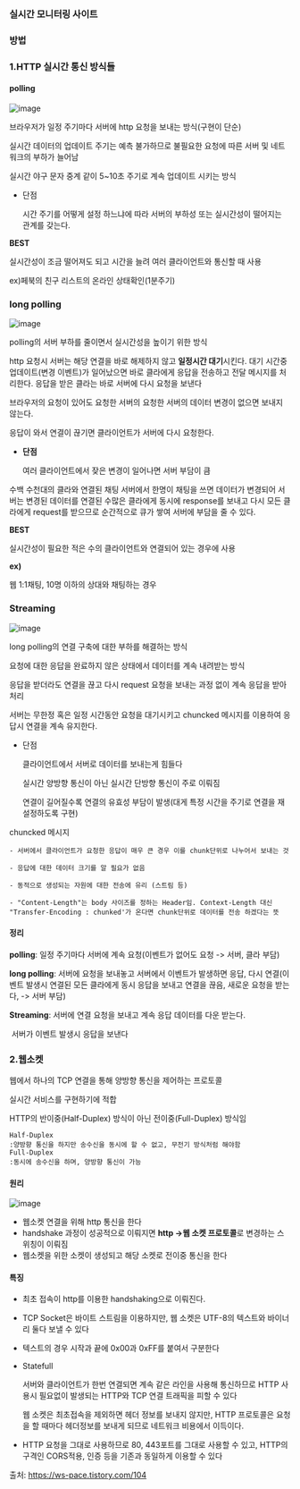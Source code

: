 ### 실시간 모니터링 사이트



### 방법

### **1.HTTP 실시간 통신 방식들**

#### **polling**

![image](https://user-images.githubusercontent.com/57785267/162889217-2d475464-0aa5-4fb0-892b-a769c09a40af.png)

브라우저가 일정 주기마다 서버에 http 요청을 보내는 방식(구현이 단순)

실시간 데이터의 업데이트 주기는 예측 불가하므로 불필요한 요청에 따른 서버 및 네트워크의 부하가 늘어남

실시간 야구 문자 중계 같이 5~10초 주기로 계속 업데이트 시키는 방식

- 단점

  시간 주기를 어떻게 설정 하느냐에 따라 서버의 부하성 또는 실시간성이 떨어지는 관계를 갖는다.

**BEST**

실시간성이 조금 떨어져도 되고 시간을 늘려 여러 클라이언트와 통신할 때 사용

ex)페북의 친구 리스트의 온라인 상태확인(1분주기)





### **long polling**

![image](https://user-images.githubusercontent.com/57785267/162889244-54948b25-fcf1-4794-b3a1-5fb69818282b.png)

polling의 서버 부하를 줄이면서 실시간성을 높이기 위한 방식

http 요청시 서버는 해당 연결을 바로 해제하지 않고 **일정시간 대기**시킨다. 대기 시간중 업데이트(변경 이벤트)가 일어났으면 바로 클라에게 응답을 전송하고 전달 메시지를 처리한다. 응답을 받은 클라는 바로 서버에 다시 요청을 보낸다

브라우저의 요청이 있어도 요청한 서버의 요청한 서버의 데이터 변경이 없으면 보내지 않는다.

응답이 와서 연결이 끊기면 클라이언트가 서버에 다시 요청한다.

- **단점**

  여러 클라이언트에서 잦은 변경이 일어나면 서버 부담이 큼

 수백 수천대의 클라와 연결된 채팅 서버에서 한명이 채팅을 쓰면 데이터가 변경되어 서버는 변경된 데이터를 연결된 수많은 클라에게 동시에 response를 보내고 다시 모든 클라에게 request를 받으므로 순간적으로 큐가 쌓여 서버에 부담을 줄 수 있다.

**BEST**

실시간성이 필요한 적은 수의 클라이언트와 연결되어 있는 경우에 사용

**ex)**

웹 1:1채팅, 10명 이하의 상대와 채팅하는 경우







### Streaming

![image](https://user-images.githubusercontent.com/57785267/162889340-2471ee0b-cadd-432a-9d2d-dcff651c1bd6.png)

long polling의 연결 구축에 대한 부하를 해결하는 방식

요청에 대한 응답을 완료하지 않은 상태에서 데이터를 계속 내려받는 방식

응답을 받더라도 연결을 끊고 다시 request 요청을 보내는 과정 없이 계속 응답을 받아 처리

서버는 무한정 혹은 일정 시간동안 요청을 대기시키고 chuncked 메시지를 이용하여 응답시 연결을 계속 유지한다.

- 단점

  클라이언트에서 서버로 데이터를 보내는게 힘들다

  실시간 양방향 통신이 아닌 실시간 단방향 통신이 주로 이뤄짐

  연결이 길어질수록 연결의 유효성 부담이 발생(대게 특정 시간을 주기로 연결을 재설정하도록 구현)

  

  

 chuncked 메시지

```
- 서버에서 클라이언트가 요청한 응답이 매우 큰 경우 이를 chunk단위로 나누어서 보내는 것

- 응답에 대한 데이터 크기를 알 필요가 없음

- 동적으로 생성되는 자원에 대한 전송에 유리 (스트림 등)

- "Content-Length"는 body 사이즈를 정하는 Header임. Context-Length 대신 "Transfer-Encoding : chunked'가 온다면 chunk단위로 데이터를 전송 하겠다는 뜻
```



#### 정리

**polling**: 일정 주기마다 서버에 계속 요청(이벤트가 없어도 요청 -> 서버, 클라 부담)

**long polling**: 서버에 요청을 보내놓고 서버에서 이벤트가 발생하면 응답, 다시 연결(이벤트 발생시 연결된 모든 클라에게 동시 응답을 보내고 연결을 끊음, 새로운 요청을 받는다, -> 서버 부담)

**Streaming**: 서버에 연결 요청을 보내고 계속 응답 데이터를 다운 받는다.

​                    서버가 이벤트 발생시 응답을 보낸다

###  **2.웹소켓**

웹에서 하나의 TCP 연결을 통해 양방향 통신을 제어하는 프로토콜

실시간 서비스를 구현하기에 적합

HTTP의 반이중(Half-Duplex) 방식이 아닌 전이중(Full-Duplex) 방식임

```
Half-Duplex
:양방향 통신을 하지만 송수신을 동시에 할 수 없고, 무전기 방식처럼 해야함
Full-Duplex
:동시에 송수신을 하며, 양방향 통신이 가능
```


#### **원리**
![image](https://user-images.githubusercontent.com/57785267/162889323-100823e4-4182-44d9-90c2-1cb8f63b43bd.png)

- 웹소켓 연결을 위해 http 통신을 한다
- handshake 과정이 성공적으로 이뤄지면   **http ->웹 소켓 프로토콜**로 변경하는 스위칭이 이뤄짐
- 웹소켓을 위한 소켓이 생성되고 해당 소켓로 전이중 통신을 한다




#### 특징

- 최초 접속이 http를 이용한 handshaking으로 이뤄진다.

- TCP Socket은 바이트 스트림을 이용하지만, 웹 소켓은 UTF-8의 텍스트와 바이너리 둘다 보낼 수 있다

- 텍스트의 경우 시작과 끝에 0x00과 0xFF를 붙여서 구분한다

- Statefull

  서버와 클라이언트가 한번 연결되면 계속 같은 라인을 사용해 통신하므로 HTTP 사용시 필요없이 발생되는 HTTP와 TCP 연결 트래픽을 피할 수 있다

  웹 소켓은 최초접속을 제외하면 헤더 정보를 보내지 않지만, HTTP 프로토콜은 요청을 할 때마다 헤더정보를 보내게 되므로 네트워크 비용에서 이득이다.

- HTTP 요청을 그대로 사용하므로 80, 443포트를 그대로 사용할 수 있고, HTTP의 구격인 CORS적용, 인증 등을 기존과 동일하게 이용할 수 있다







출처: https://ws-pace.tistory.com/104
